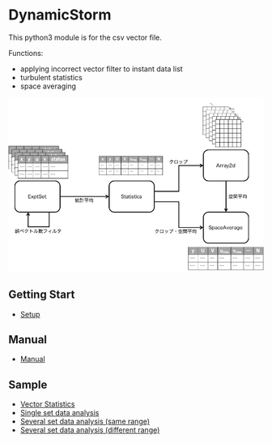 # DynamicStorm
This python3 module is for the csv vector file.

Functions:

- applying incorrect vector filter to instant data list
- turbulent statistics
- space averaging

![processing flow](docs/flow.jpg)

## Getting Start
- [Setup](docs/setup.md)

## Manual
- [Manual](docs/manual.md)

## Sample
- [Vector Statistics](https://gist.github.com/fiftystorm36/853de63b95ecb36780856722535a0bc7)
- [Single set data analysis](https://gist.github.com/fiftystorm36/71a2977ea9fa959e672eb95697778cce)
- [Several set data analysis (same range)](https://gist.github.com/fiftystorm36/45adbd91fd327ba65cc1b34e6dd76c1b)
- [Several set data analysis (different range)](https://gist.github.com/fiftystorm36/0c65fcbb8c6320552cccdde4caa59197)
